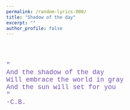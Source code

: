 ```yaml
---
permalink: /random-lyrics-000/
title: "Shadow of the day"
excerpt: ""
author_profile: false
---
```


<br/>
<br/>

<p style="color:#7755AE; font-size:125%; font-family:courier;">
    " <br/>
    And the shadow of the day <br/>
    Will embrace the world in gray <br/>
    And the sun will set for you <br/>
    " <br/>
    -C.B.
</p>
